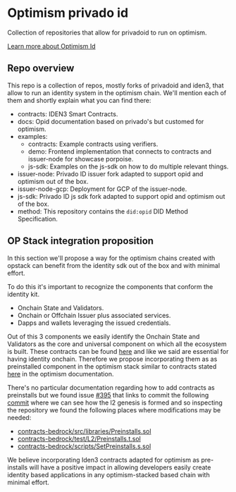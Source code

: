
# Optimism privado id

Collection of repositories that allow for privadoid to run on optimism.

[Learn more about Optimism Id](https://github.com/wakeuplabs-io/opid-documentation)

## Repo overview

This repo is a collection of repos, mostly forks of privadoid and iden3, that allow to run an identity system in the optimism chain. We'll mention each of them and shortly explain what you can find there:
- contracts: IDEN3 Smart Contracts.
- docs: Opid documentation based on privado's but customed for optimism.
- examples:
    - contracts: Example contracts using verifiers.
    - demo: Frontend implementation that connects to contracts and issuer-node for showcase porpoise.
    - js-sdk: Examples on the js-sdk on how to do multiple relevant things.
- issuer-node: Privado ID issuer fork adapted to support opid and optimism out of the box.
- issuer-node-gcp: Deployment for GCP of the issuer-node.
- js-sdk: Privado ID js sdk fork adapted to support opid and optimism out of the box.
- method: This repository contains the `did:opid` DID Method Specification.


## OP Stack integration proposition

In this section we'll propose a way for the optimism chains created with opstack can benefit from the identity sdk out of the box and with minimal effort.

To do this it's important to recognize the components that conform the identity kit. 
- Onchain State and Validators.
- Onchain or Offchain Issuer plus associated services.
- Dapps and wallets leveraging the issued credentials.

Out of this 3 components we easily identify the Onchain State and Validators as the core and universal component on which all the ecosystem is built. These contracts can be found [here](https://github.com/iden3/contracts) and like we said are essential for having identity onchain. Therefore we propose incorporating them as as preinstalled component in the optimism stack similar to contracts stated [here](https://docs.optimism.io/operators/chain-operators/features/preinstalls) in the optimism documentation.

There's no particular documentation regarding how to add contracts as preinstalls but we found issue [#395](https://github.com/ethereum-optimism/developers/discussions/395) that links to commit the following [commit](https://github.com/ethereum-optimism/optimism/commit/c95677184b5e60803f310913326afdbf60d6587e#diff-2b05d0be8d7d8de7870ac51225a0728adeb9a6df9819eaa654c455a23b8f509e) where we can see how the l2 genesis is formed and so inspecting the repository we found the following places where modifications may be needed:
- [contracts-bedrock/src/libraries/Preinstalls.sol](https://github.com/ethereum-optimism/optimism/blob/develop/packages/contracts-bedrock/src/libraries/Preinstalls.sol)
- [contracts-bedrock/test/L2/Preinstalls.t.sol](https://github.com/ethereum-optimism/optimism/blob/develop/packages/contracts-bedrock/test/L2/Preinstalls.t.sol)
- [contracts-bedrock/scripts/SetPreinstalls.s.sol](https://github.com/ethereum-optimism/optimism/blob/develop/packages/contracts-bedrock/scripts/SetPreinstalls.s.sol)

We believe incorporating Iden3 contracts adapted for optimism as pre-installs will have a positive impact in allowing developers easily create identity based applications in any optimism-stacked based chain with minimal effort.



